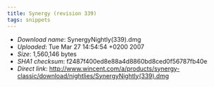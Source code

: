 ```yaml
---
title: Synergy (revision 339)
tags: snippets
---
```


-   _Download name_: SynergyNightly(339).dmg
-   _Uploaded_: Tue Mar 27 14:54:54 +0200 2007
-   _Size_: 1,560,146 bytes
-   _SHA1 checksum_: f2487f400ed8e88a4d8860bd8ced0f56787fb40e
-   _Direct link_: <http://www.wincent.com/a/products/synergy-classic/download/nightlies/SynergyNightly(339).dmg>

